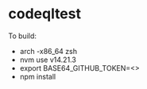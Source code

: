 # codeqltest

To build:
* arch -x86_64 zsh
* nvm use v14.21.3 
* export BASE64_GITHUB_TOKEN=<<base64 encoded PAT>>
* npm install

